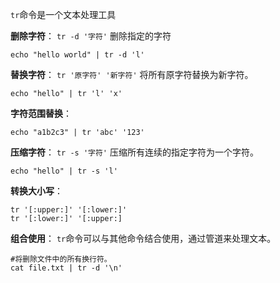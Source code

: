 `tr`命令是一个文本处理工具

**删除字符**：
   `tr -d '字符'` 删除指定的字符

```shell
echo "hello world" | tr -d 'l'
```

**替换字符**：
   `tr '原字符' '新字符'` 将所有原字符替换为新字符。

```shell
echo "hello" | tr 'l' 'x'
```   

**字符范围替换**：

```shell
echo "a1b2c3" | tr 'abc' '123'
```

**压缩字符**：
   `tr -s '字符'` 压缩所有连续的指定字符为一个字符。
 
```shell
echo "hello" | tr -s 'l'
```

**转换大小写**：

```shell
tr '[:upper:]' '[:lower:]'
tr '[:lower:]' '[:upper:]
```

**组合使用**：
   `tr`命令可以与其他命令结合使用，通过管道来处理文本。

```shell
#将删除文件中的所有换行符。
cat file.txt | tr -d '\n' 
```
